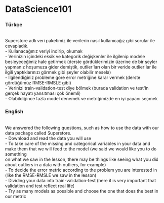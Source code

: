 # DataScience101

### Türkçe
<br/>
Superstore adlı veri paketimiz ile verilerin nasıl kullanıcağız gibi  sorular ile cevapladık. <br/>
- Kullanacağınız veriyi indirip, okumak <br/>
- Verinizin içindeki eksik ve kategorik değişkenler ile ilgilenip modele besleyeceğimiz hale getirmek (derste gördüklerimizin üzerine de bir şeyler <br/> yapmanız hoşumuza gider demiştik, outlier'ları olan bir veride outlier'lar ile ilgili yaptıklarınızı görmek gibi şeyler olabilir mesela) <br/>
- İlgilendiğiniz probleme göre error metriğine karar vermek (derste gördüğümüz RMSE-RMSLE gibi) <br/>
- Verinizi train-validation-test diye bölmek (burada validation ve test'in gerçek hayatı yansıtması çok önemli) <br/>
- Olabildiğince fazla model denemek ve metriğimizde en iyi yapanı seçmek <br/>

### English
<br/>
We answered the following questions, such as how to use the data with our data package called Superstore. <br/>
- Download and read the data you will use <br/>
- To take care of the missing and categorical variables in your data and make them that we will feed to the model (we said we would like you to do something <br/> on what we saw in the lesson, there may be things like seeing what you did about outliers in a data with outliers, for example) <br/>
- To decide the error metric according to the problem you are interested in (like the RMSE-RMSLE we saw in the lesson) <br/>
- Dividing your data into train-validation-test (here it is very important that validation and test reflect real life) <br/>
- Try as many models as possible and choose the one that does the best in our metric <br/>
